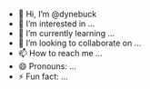 - 👋 Hi, I’m @dynebuck
- 👀 I’m interested in ...
- 🌱 I’m currently learning ...
- 💞️ I’m looking to collaborate on ...
- 📫 How to reach me ...
- 😄 Pronouns: ...
- ⚡ Fun fact: ...

<!---
dynebuck/dynebuck is a ✨ special ✨ repository because its `README.md` (this file) appears on your GitHub profile.
You can click the Preview link to take a look at your changes.
--->
